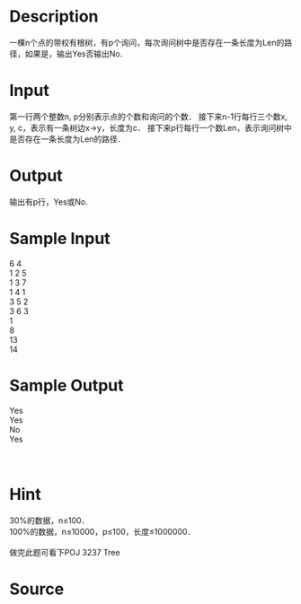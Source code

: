 
# Description

<div class="content">一棵n个点的带权有根树，有p个询问，每次询问树中是否存在一条长度为Len的路径，如果是，输出Yes否输出No. 
</div>

# Input

<div class="content">第一行两个整数n, p分别表示点的个数和询问的个数． 
接下来n-1行每行三个数x, y, c，表示有一条树边x→y，长度为c． 
接下来p行每行一个数Len，表示询问树中是否存在一条长度为Len的路径． 

</div>

# Output

<div class="content">输出有p行，Yes或No. 
</div>

# Sample Input

<div class="content"><span class="sampledata">6 4 <br/>
1 2 5 <br/>
1 3 7 <br/>
1 4 1 <br/>
3 5 2 <br/>
3 6 3 <br/>
1 <br/>
8 <br/>
13 <br/>
14 <br/>
</span></div>

# Sample Output

<div class="content"><span class="sampledata">Yes <br/>
Yes <br/>
No <br/>
Yes <br/>
<br/>
<br/>
</span></div>

# Hint

<div class="content"><p>30%的数据，n≤100． <br/>
100%的数据，n≤10000，p≤100，长度≤1000000． <br/>
<br/>
做完此题可看下POJ 3237 Tree</p></div>

# Source

<div class="content"><p><a href="problemset.php?search="></a></p></div>

